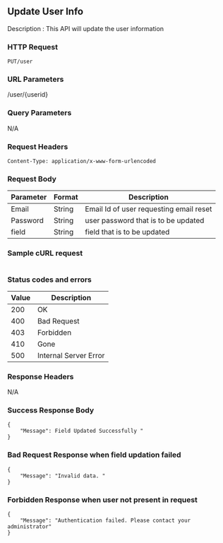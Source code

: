 ## Update User Info
Description : This API will update the user information

### HTTP Request
`PUT/user`

### URL Parameters
/user/{userid}

### Query Parameters
N/A


### Request Headers
```
Content-Type: application/x-www-form-urlencoded
```

### Request Body
| Parameter | Format | Description                                |
|-----------|--------|--------------------------------------------|
| Email     | String | Email Id of user requesting email reset |
| Password   | String | user password that is to be updated     |
| field   | String | field that is to be updated    |


### Sample cURL request
```

```

### Status codes and errors
| Value | Description           |
|-------|-----------------------|
| 200   | OK                    |
| 400   | Bad Request           |
| 403   | Forbidden             |
| 410   | Gone                  |
| 500   | Internal Server Error |

### Response Headers
N/A

### Success Response Body
```
{
    "Message": Field Updated Successfully "
}
```

### Bad Request Response when field updation failed
```
{
    "Message": "Invalid data. "
}
```

### Forbidden Response when user not present in request
```
{
    "Message": "Authentication failed. Please contact your administrator"
}
```